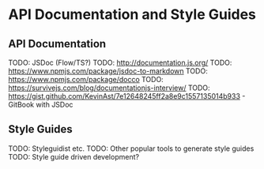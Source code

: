 # API Documentation and Style Guides

## API Documentation

TODO: JSDoc (Flow/TS?)
TODO: http://documentation.js.org/
TODO: https://www.npmjs.com/package/jsdoc-to-markdown
TODO: https://www.npmjs.com/package/docco
TODO: https://survivejs.com/blog/documentationjs-interview/
TODO: https://gist.github.com/KevinAst/7e12648245ff2a8e9c1557135014b933 - GitBook with JSDoc

## Style Guides

TODO: Styleguidist etc.
TODO: Other popular tools to generate style guides
TODO: Style guide driven development?
